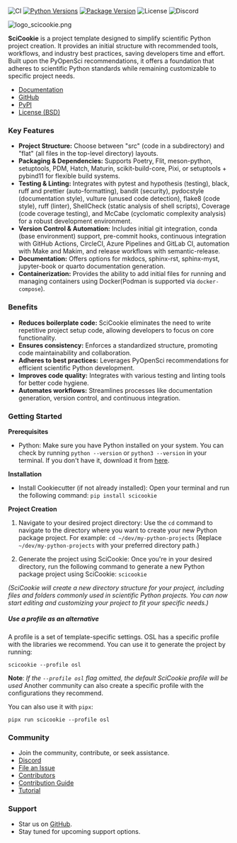 ![CI](https://img.shields.io/github/actions/workflow/status/osl-incubator/scicookie/main.yaml?logo=github&label=CI)
[![Python Versions](https://img.shields.io/pypi/pyversions/scicookie)](https://pypi.org/project/scicookie/)
[![Package Version](https://img.shields.io/pypi/v/scicookie?color=blue)](https://pypi.org/project/scicookie/)
![License](https://img.shields.io/pypi/l/scicookie?color=blue)
![Discord](https://img.shields.io/discord/796786891798085652?logo=discord&color=blue)

![logo_scicookie.png](https://github.com/osl-incubator/scicookie/blob/main/docs/images/logo_scicookie.png?raw=true)

**SciCookie** is a project template designed to simplify scientific Python
project creation. It provides an initial structure with recommended tools,
workflows, and industry best practices, saving developers time and effort. Built
upon the PyOpenSci recommendations, it offers a foundation that adheres to
scientific Python standards while remaining customizable to specific project
needs.

- [Documentation](https://osl-incubator.github.io/scicookie/)
- [GitHub](https://github.com/osl-incubator/scicookie)
- [PyPI](https://pypi.org/project/scicookie/)
- [License (BSD)](https://github.com/osl-incubator/scicookie/blob/main/LICENSE)

### Key Features

- **Project Structure:** Choose between "src" (code in a subdirectory) and
  "flat" (all files in the top-level directory) layouts.
- **Packaging & Dependencies:** Supports Poetry, Flit, meson-python, setuptools,
  PDM, Hatch, Maturin, scikit-build-core, Pixi, or setuptools + pybind11 for
  flexible build systems.
- **Testing & Linting:** Integrates with pytest and hypothesis (testing), black,
  ruff and prettier (auto-formatting), bandit (security), pydocstyle
  (documentation style), vulture (unused code detection), flake8 (code style),
  ruff (linter), ShellCheck (static analysis of shell scripts), Coverage (code
  coverage testing), and McCabe (cyclomatic complexity analysis) for a robust
  development environment.
- **Version Control & Automation:** Includes initial git integration, conda
  (base environment) support, pre-commit hooks, continuous integration with
  GitHub Actions, CircleCI, Azure Pipelines and GitLab CI, automation with Make
  and Makim, and release workflows with semantic-release.
- **Documentation:** Offers options for mkdocs, sphinx-rst, sphinx-myst,
  jupyter-book or quarto documentation generation.
- **Containerization:** Provides the ability to add initial files for running
  and managing containers using Docker(Podman is supported via
  `docker-compose`).

### Benefits

- **Reduces boilerplate code:** SciCookie eliminates the need to write
  repetitive project setup code, allowing developers to focus on core
  functionality.
- **Ensures consistency:** Enforces a standardized structure, promoting code
  maintainability and collaboration.
- **Adheres to best practices:** Leverages PyOpenSci recommendations for
  efficient scientific Python development.
- **Improves code quality:** Integrates with various testing and linting tools
  for better code hygiene.
- **Automates workflows:** Streamlines processes like documentation generation,
  version control, and continuous integration.

### Getting Started

**Prerequisites**

- Python: Make sure you have Python installed on your system. You can check by
  running `python --version` or `python3 --version` in your terminal. If you
  don't have it, download it from [here](https://www.python.org/downloads/).

**Installation**

- Install Cookiecutter (if not already installed): Open your terminal and run
  the following command: `pip install scicookie`

**Project Creation**

1. Navigate to your desired project directory: Use the `cd` command to navigate
   to the directory where you want to create your new Python package project.
   For example: `cd ~/dev/my-python-projects` (Replace
   `~/dev/my-python-projects` with your preferred directory path.)

2. Generate the project using SciCookie: Once you're in your desired directory,
   run the following command to generate a new Python package project using
   SciCookie: `scicookie`

_(SciCookie will create a new directory structure for your project, including
files and folders commonly used in scientific Python projects. You can now start
editing and customizing your project to fit your specific needs.)_

##### _Use a profile as an alternative_

A profile is a set of template-specific settings. OSL has a specific profile
with the libraries we recommend. You can use it to generate the project by
running:

`scicookie --profile osl`

**Note**: _If the `--profile osl` flag omitted, the default SciCookie profile
will be used_ Another community can also create a specific profile with the
configurations they recommend.

You can also use it with `pipx`:

`pipx run scicookie --profile osl`

### Community

- Join the community, contribute, or seek assistance.
- [Discord](https://discord.gg/huPRh422)
- [File an Issue](https://github.com/osl-incubator/scicookie/issues)
- [Contributors](https://github.com/osl-incubator/scicookie/graphs/contributors)
- [Contribution Guide](https://github.com/osl-incubator/scicookie/blob/main/docs/contributing.md)
- [Tutorial](https://youtu.be/GozNb4i47Ds?si=MIqJC56Ernvxpj_i)

### Support

- Star us on [GitHub](https://github.com/osl-incubator/scicookie).
- Stay tuned for upcoming support options.
